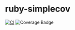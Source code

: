 # ruby-simplecov
[![CI](https://github.com/tj-actions/coverage-badge-py/actions/workflows/test.yml/badge.svg)](https://github.com/rsosag/ruby-simplecov/actions/workflows/test.yml)
![Coverage Badge](https://img.shields.io/endpoint?url=https://gist.githubusercontent.com/rsosag/f0e2360d71133a52b9836b203fa357d4/raw/coverage.json)

